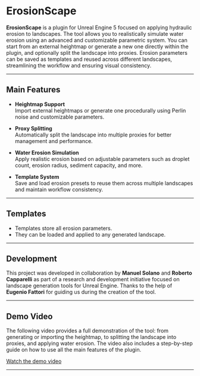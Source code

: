 # ErosionScape

**ErosionScape** is a plugin for Unreal Engine 5 focused on applying hydraulic erosion to landscapes. The tool allows you to realistically simulate water erosion using an advanced and customizable parametric system. You can start from an external heightmap or generate a new one directly within the plugin, and optionally split the landscape into proxies. Erosion parameters can be saved as templates and reused across different landscapes, streamlining the workflow and ensuring visual consistency.

---

## Main Features

- **Heightmap Support**  
  Import external heightmaps or generate one procedurally using Perlin noise and customizable parameters.

- **Proxy Splitting**  
  Automatically split the landscape into multiple proxies for better management and performance.

- **Water Erosion Simulation**  
  Apply realistic erosion based on adjustable parameters such as droplet count, erosion radius, sediment capacity, and more.

- **Template System**  
  Save and load erosion presets to reuse them across multiple landscapes and maintain workflow consistency.

---

## Templates

- Templates store all erosion parameters.
- They can be loaded and applied to any generated landscape.

---

## Development

This project was developed in collaboration by **Manuel Solano** and **Roberto Capparelli** as part of a research and development initiative focused on landscape generation tools for Unreal Engine.
Thanks to the help of **Eugenio Fattori** for guiding us during the creation of the tool.

---

## Demo Video

The following video provides a full demonstration of the tool: from generating or importing the heightmap, to splitting the landscape into proxies, and applying water erosion. The video also includes a step-by-step guide on how to use all the main features of the plugin.

[Watch the demo video](https://youtu.be/jXGec4hVAvE)

---
